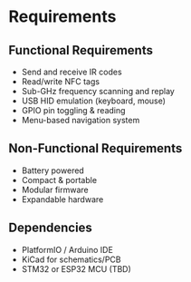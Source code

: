 # Requirements

## Functional Requirements
- Send and receive IR codes
- Read/write NFC tags
- Sub-GHz frequency scanning and replay
- USB HID emulation (keyboard, mouse)
- GPIO pin toggling & reading
- Menu-based navigation system

## Non-Functional Requirements
- Battery powered
- Compact & portable
- Modular firmware
- Expandable hardware

## Dependencies
- PlatformIO / Arduino IDE
- KiCad for schematics/PCB
- STM32 or ESP32 MCU (TBD)